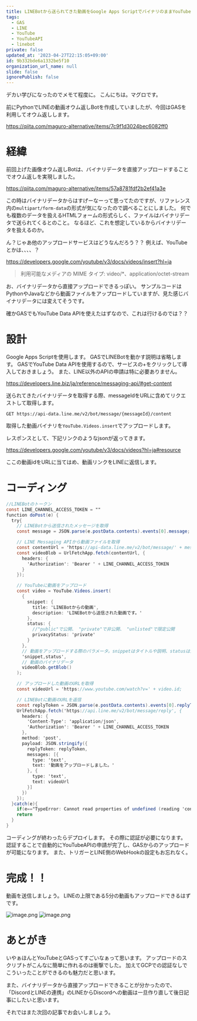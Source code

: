 ```yaml
---
title: LINEBotから送られてきた動画をGoogle Apps ScriptでバイナリのままYouTubeにアップロードする。
tags:
  - GAS
  - LINE
  - YouTube
  - YouTubeAPI
  - linebot
private: false
updated_at: '2023-04-27T22:15:05+09:00'
id: 9b332bde6a1332be5f10
organization_url_name: null
slide: false
ignorePublish: false
---
```

デカい学びになったのでメモて程度に。
こんにちは。マグロです。

前にPythonでLINEの動画オウム返しBotを作成していましたが、今回はGASを利用してオウム返しします。

https://qiita.com/maguro-alternative/items/7c9f1d3024bec6082ff0

# 経緯
前回上げた画像オウム返しBotは、バイナリデータを直接アップロードすることでオウム返しを実現しました。

https://qiita.com/maguro-alternative/items/57a8781fdf2b2ef41a3e

この時はバイナリデータからはすげーなーって思ってたのですが、リファレンス内の```multipart/form-data```の形式が気になったので調べることにしました。
何でも複数のデータを扱えるHTMLフォームの形式らしく、ファイルはバイナリデータで送られてくるとのこと。
なるほど、これを想定しているからバイナリデータを扱えるのか。

ん？じゃあ他のアップロードサービスはどうなんだろう？？
例えば、YouTubeとかは、、、、？

https://developers.google.com/youtube/v3/docs/videos/insert?hl=ja

> 利用可能なメディアの MIME タイプ: video/*、application/octet-stream

お、バイナリデータから直接アップロードできるっぽい。
サンプルコードはPythonやJavaなどから動画ファイルをアップロードしていますが、見た感じバイナリデータには変えてそうです。

確かGASでもYouTube Data APIを使えたはずなので、これは行けるのでは？？

# 設計
Google Apps Scriptを使用します。
GASでLINEBotを動かす説明は省略します。
GASでYouTube Data APIを使用するので、サービスの+をクリックして導入しておきましょう。
また、LINE以外のAPIの申請は特に必要ありません。

https://developers.line.biz/ja/reference/messaging-api/#get-content

送られてきたバイナリデータを取得する際、messageIdをURLに含めてリクエストして取得します。
```
GET https://api-data.line.me/v2/bot/message/{messageId}/content
```

取得した動画バイナリを```YouTube.Videos.insert```でアップロードします。

レスポンスとして、下記リンクのようなjsonが返ってきます。

https://developers.google.com/youtube/v3/docs/videos?hl=ja#resource

ここの動画idをURLに当てはめ、動画リンクをLINEに返信します。

# コーディング
```js:main.gs
//LINEBotのトークン
const LINE_CHANNEL_ACCESS_TOKEN = ""
function doPost(e) {
  try{
    // LINEBotから送信されたメッセージを取得
    const message = JSON.parse(e.postData.contents).events[0].message;

    // LINE Messaging APIから動画ファイルを取得
    const contentUrl = 'https://api-data.line.me/v2/bot/message/' + message.id + '/content';
    const videoBlob = UrlFetchApp.fetch(contentUrl, {
      headers: {
        'Authorization': 'Bearer ' + LINE_CHANNEL_ACCESS_TOKEN
      }
    });

    // YouTubeに動画をアップロード
    const video = YouTube.Videos.insert(
      {
        snippet: {
          title: 'LINEBotからの動画',
          description: 'LINEBotから送信された動画です。'
        },
        status: {
          //"public"で公開、 "private"で非公開、 "unlisted"で限定公開
          privacyStatus: 'private'
        }
      },
      // 動画をアップロードする際のパラメータ。snippetはタイトルや説明、statusは公開範囲の指定
      'snippet,status',
      // 動画のバイナリデータ
      videoBlob.getBlob()
    );

    // アップロードした動画のURLを取得
    const videoUrl = 'https://www.youtube.com/watch?v=' + video.id;

    // LINEBotに動画のURLを返信
    const replyToken = JSON.parse(e.postData.contents).events[0].replyToken;
    UrlFetchApp.fetch('https://api.line.me/v2/bot/message/reply', {
      headers: {
        'Content-Type': 'application/json',
        'Authorization': 'Bearer ' + LINE_CHANNEL_ACCESS_TOKEN
      },
      method: 'post',
      payload: JSON.stringify({
        replyToken: replyToken,
        messages: [{
          type: 'text',
          text: '動画をアップロードしました。'
        }, {
          type: 'text',
          text: videoUrl
        }]
      })
    });
  }catch(e){
    if(e=="TypeError: Cannot read properties of undefined (reading 'contents')") return 
    return
  }
}
```

コーディングが終わったらデプロイします。
その際に認証が必要になります。認証することで自動的にYouTubeAPIの申請が完了し、GASからのアップロードが可能になります。
また、トリガーとLINE側のWebHookの設定もお忘れなく。

# 完成！！
動画を送信しましょう。
LINEの上限である5分の動画もアップロードできるはずです。

![image.png](https://qiita-image-store.s3.ap-northeast-1.amazonaws.com/0/2853914/19354cdf-234f-e603-d70b-109c4f9f7b77.png)
![image.png](https://qiita-image-store.s3.ap-northeast-1.amazonaws.com/0/2853914/e573b8b1-85bc-7fa7-6fde-faaba7099ebf.png)

# あとがき
いやぁほんとYouTubeとGASってすごいなぁって思います。
アップロードのスクリプトがこんなに簡単に作れるのは衝撃でした。
加えてGCPでの認証なしでこういったことができるのも魅力だと思います。

また、バイナリデータから直接アップロードできることが分かったので、「DiscordとLINEの連携」のLINEからDiscordへの動画は一旦作り直して後日記事にしたいと思います。

それではまた次回の記事でお会いしましょう。
